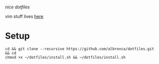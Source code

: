 _nice dotfiles_

vim stuff lives [here](https://github.com/albronca/.vim)

# Setup
```
cd && git clone --recursive https://github.com/albronca/dotfiles.git && cd
chmod +x ~/dotfiles/install.sh && ~/dotfiles/install.sh
```
